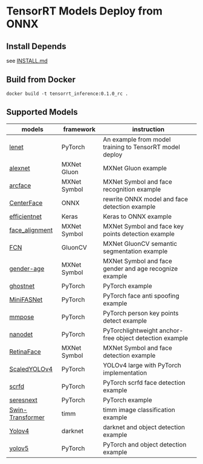 # **TensorRT Models Deploy from ONNX**

## **Install Depends**
see [INSTALL.md](INSTALL.md)

## **Build from Docker**
```
docker build -t tensorrt_inference:0.1.0_rc .
```

## **Supported Models**

models|framework|instruction
---|---|---
[lenet](lenet)|PyTorch|An example from model training to TensorRT model deploy
[alexnet](alexnet)|MXNet Gluon|MXNet Gluon example
[arcface](arcface)|MXNet Symbol|MXNet Symbol and face recognition example
[CenterFace](CenterFace)|ONNX|rewrite ONNX model and face detection example
[efficientnet](efficientnet)|Keras|Keras to ONNX example
[face_alignment](face_alignment)|MXNet Symbol|MXNet Symbol and face key points  detection example
[FCN](FCN)|GluonCV|MXNet GluonCV semantic segmentation example
[gender-age](gender-age)|MXNet Symbol|MXNet Symbol and face gender and age recognize example
[ghostnet](ghostnet)|PyTorch|PyTorch example
[MiniFASNet](MiniFASNet)|PyTorch|PyTorch face anti spoofing example
[mmpose](mmpose)|PyTorch|PyTorch person key points detect example
[nanodet](nanodet)|PyTorch|PyTorchlightweight anchor-free object detection example 
[RetinaFace](RetinaFace)|MXNet Symbol|MXNet Symbol and face detection example
[ScaledYOLOv4](ScaledYOLOv4)|PyTorch|YOLOv4 large with PyTorch implementation
[scrfd](ScaledYOLOv4)|PyTorch|PyTorch scrfd face detection example
[seresnext](seresnext)|PyTorch|PyTorch example
[Swin-Transformer](Swin-Transformer)|timm|timm image classification example
[Yolov4](Yolov4)|darknet|darknet and object detection example
[yolov5](yolov5)|PyTorch|PyTorch and object detection example
 